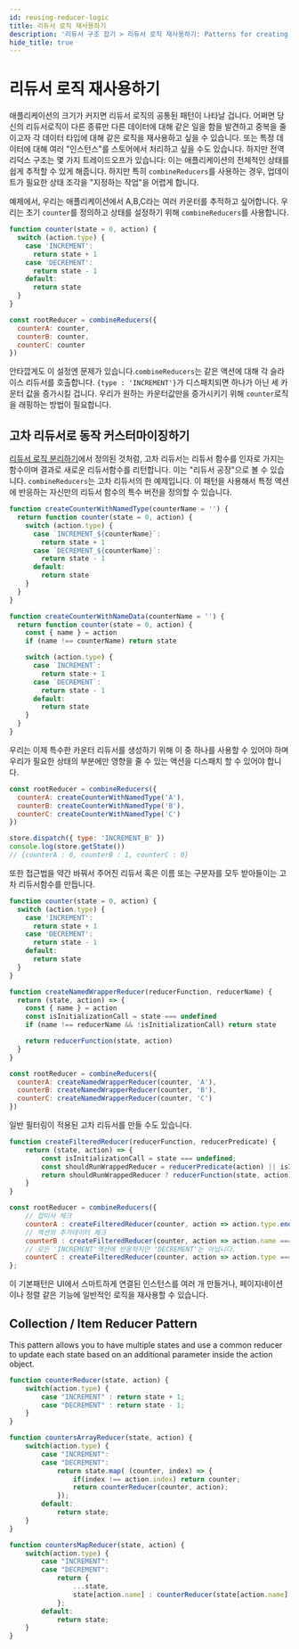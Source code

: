 ```yaml
---
id: reusing-reducer-logic
title: 리듀서 로직 재사용하기
description: '리듀서 구조 잡기 > 리듀서 로직 재사용하기: Patterns for creating reusable reducers'
hide_title: true
---
```


# 리듀서 로직 재사용하기

애플리케이션의 크기가 커지면 리듀서 로직의 공통된 패턴이 나타날 겁니다. 어쩌면 당신의 리듀서로직이 다른 종류만 다른 데이터에 대해 같은 일을 함을 발견하고 중복을 줄이고자 각 데이터 타입에 대해 같은 로직을 재사용하고 싶을 수 있습니다. 또는 특정 데이터에 대해 여러 "인스턴스"를 스토어에서 처리하고 싶을 수도 있습니다. 하지만 전역 리덕스 구조는 몇 가지 트레이드오프가 있습니다: 이는 애플리케이션의 전체적인 상태를 쉽게 추적할 수 있게 해줍니다. 하지만 특히 `combineReducers`를 사용하는 경우, 업데이트가 필요한 상태 조각을 "지정하는 작업"을 어렵게 합니다.

예제에서, 우리는 애플리케이션에서 A,B,C라는 여러 카운터를 추적하고 싶어합니다. 우리는 초기 `counter`를 정의하고 상태를 설정하기 위해 `combineReducers`를 사용합니다.

```js
function counter(state = 0, action) {
  switch (action.type) {
    case 'INCREMENT':
      return state + 1
    case 'DECREMENT':
      return state - 1
    default:
      return state
  }
}

const rootReducer = combineReducers({
  counterA: counter,
  counterB: counter,
  counterC: counter
})
```

안타깝게도 이 설정엔 문제가 있습니다.`combineReducers`는 같은 액션에 대해 각 슬라이스 리듀서를 호출합니다. `{type : 'INCREMENT'}`가 디스패치되면 하나가 아닌 세 카운터 값을 증가시킬 겁니다. 우리가 원하는 카운터값만을 증가시키기 위해 `counter`로직을 래핑하는 방법이 필요합니다.

## 고차 리듀서로 동작 커스터마이징하기

[리듀서 로직 분리하기](SplittingReducerLogic.md)에서 정의된 것처럼, 고차 리듀서는 리듀서 함수를 인자로 가지는 함수이며 결과로 새로운 리듀서함수를 리턴합니다. 이는 "리듀서 공장"으로 볼 수 있습니다. `combineReducers`는 고차 리듀서의 한 예제입니다. 이 패턴을 사용해서 특정 액션에 반응하는 자신만의 리듀서 함수의 특수 버전을 정의할 수 있습니다.

```js
function createCounterWithNamedType(counterName = '') {
  return function counter(state = 0, action) {
    switch (action.type) {
      case `INCREMENT_${counterName}`:
        return state + 1
      case `DECREMENT_${counterName}`:
        return state - 1
      default:
        return state
    }
  }
}

function createCounterWithNameData(counterName = '') {
  return function counter(state = 0, action) {
    const { name } = action
    if (name !== counterName) return state

    switch (action.type) {
      case `INCREMENT`:
        return state + 1
      case `DECREMENT`:
        return state - 1
      default:
        return state
    }
  }
}
```

우리는 이제 특수한 카운터 리듀서를 생성하기 위해 이 중 하나를 사용할 수 있어야 하며 우리가 필요한 상태의 부분에만 영향을 줄 수 있는 액션을 디스패치 할 수 있어야 합니다.

```js
const rootReducer = combineReducers({
  counterA: createCounterWithNamedType('A'),
  counterB: createCounterWithNamedType('B'),
  counterC: createCounterWithNamedType('C')
})

store.dispatch({ type: 'INCREMENT_B' })
console.log(store.getState())
// {counterA : 0, counterB : 1, counterC : 0}
```

또한 접근법을 약간 바꿔서 주어진 리듀서 혹은 이름 또는 구분자를 모두 받아들이는 고차 리듀서함수를 만듭니다.

```js
function counter(state = 0, action) {
  switch (action.type) {
    case 'INCREMENT':
      return state + 1
    case 'DECREMENT':
      return state - 1
    default:
      return state
  }
}

function createNamedWrapperReducer(reducerFunction, reducerName) {
  return (state, action) => {
    const { name } = action
    const isInitializationCall = state === undefined
    if (name !== reducerName && !isInitializationCall) return state

    return reducerFunction(state, action)
  }
}

const rootReducer = combineReducers({
  counterA: createNamedWrapperReducer(counter, 'A'),
  counterB: createNamedWrapperReducer(counter, 'B'),
  counterC: createNamedWrapperReducer(counter, 'C')
})
```

일반 필터링이 적용된 고차 리듀서를 만들 수도 있습니다.

```js
function createFilteredReducer(reducerFunction, reducerPredicate) {
    return (state, action) => {
        const isInitializationCall = state === undefined;
        const shouldRunWrappedReducer = reducerPredicate(action) || isInitializationCall;
        return shouldRunWrappedReducer ? reducerFunction(state, action) : state;
    }
}

const rootReducer = combineReducers({
    // 접미사 체크
    counterA : createFilteredReducer(counter, action => action.type.endsWith('_A')),
    // 액션의 추가데이터 체크
    counterB : createFilteredReducer(counter, action => action.name === 'B'),
    // 모든 'INCREMENT'액션에 반응하지만 'DECREMENT'는 아닙니다.
    counterC : createFilteredReducer(counter, action => action.type === 'INCREMENT')
};
```

이 기본패턴은 UI에서 스마트하게 연결된 인스턴스를 여러 개 만들거나, 페이지네이션이나 정렬 같은 기능에 일반적인 로직을 재사용할 수 있습니다.

## Collection / Item Reducer Pattern

This pattern allows you to have multiple states and use a common reducer to update each state based on an additional parameter inside the action object.

```js
function counterReducer(state, action) {
    switch(action.type) {
        case "INCREMENT" : return state + 1;
        case "DECREMENT" : return state - 1;
    }
}

function countersArrayReducer(state, action) {
    switch(action.type) {
        case "INCREMENT":
        case "DECREMENT":
            return state.map( (counter, index) => {
                if(index !== action.index) return counter;
                return counterReducer(counter, action);
            });
        default:
            return state;
    }
}

function countersMapReducer(state, action) {
    switch(action.type) {
        case "INCREMENT":
        case "DECREMENT":
            return {
                ...state,
                state[action.name] : counterReducer(state[action.name], action)
            };
        default:
            return state;
    }
}
```
